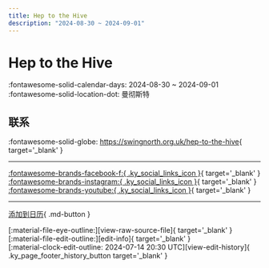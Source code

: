 ```yaml
---
title: Hep to the Hive
description: "2024-08-30 ~ 2024-09-01"
---
```


# Hep to the Hive 

:fontawesome-solid-calendar-days: 2024-08-30 ~ 2024-09-01  
:fontawesome-solid-location-dot: 曼彻斯特  

## 联系

:fontawesome-solid-globe: <https://swingnorth.org.uk/hep-to-the-hive>{ target='_blank' }  

---

 [:fontawesome-brands-facebook-f:{ .ky_social_links_icon }](https://www.facebook.com/swing.north.manchester){ target='_blank' } [:fontawesome-brands-instagram:{ .ky_social_links_icon }](https://instagram.com/swingnorth){ target='_blank' } [:fontawesome-brands-youtube:{ .ky_social_links_icon }](https://youtube.com/@swingnorth){ target='_blank' }

---

[添加到日历](https://swing.news/ics/zh-Hans/2024/uk/hep-to-the-hive-2024.ics){ .md-button }

<div class="ky_page_footer" markdown>
<div class="ky_page_footer_trailing" markdown="span">
[:material-file-eye-outline:][view-raw-source-file]{ target='_blank' }
[:material-file-edit-outline:][edit-info]{ target='_blank' }
</div>
<div class="ky_page_footer_leading" markdown="span">
[:material-clock-edit-outline: 2024-07-14 20:30 UTC][view-edit-history]{ .ky_page_footer_history_button target='_blank' }
</div>
</div>

[view-raw-source-file]: https://github.com/swingdance/events/blob/main/2024/uk/hep-to-the-hive-2024.json "查看原始源文件"
[edit-info]: https://github.com/swingdance/events/issues/new?assignees=&labels=update+event&projects=&template=03-update_entity.yml&title=%5B2024%2Fuk%5D%20Hep%20to%20the%20Hive&region=uk&year=2024&id=hep-to-the-hive-2024&name=Hep%20to%20the%20Hive&org_id= "编辑信息"

[view-edit-history]: https://github.com/swingdance/events/commits/main/2024/uk/hep-to-the-hive-2024.json "查看编辑历史"
